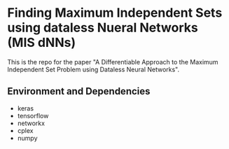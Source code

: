 # Finding Maximum Independent Sets using dataless Nueral Networks (MIS dNNs)

This is the repo for the paper "A Differentiable Approach to the Maximum Independent Set Problem using Dataless Neural Networks". 

## Environment and Dependencies

- keras
- tensorflow
- networkx
- cplex
- numpy

